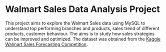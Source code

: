# Walmart Sales Data Analysis Project



This project aims to explore the Walmart Sales data using MySQL to understand top performing branches and products, sales trend  of different products, customer behaviour. The aims is to study how sales strategies can be improved and optimized. The dataset was obtained from the [Kaggle Walmart Sales Forecasting Competition](https://www.kaggle.com/c/walmart-recruiting-store-sales-forecasting).
